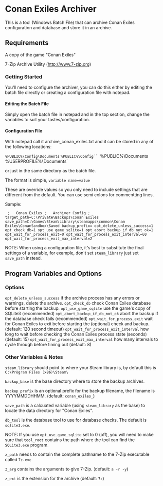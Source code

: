  
# Conan Exiles Archiver

This is a tool (Windows Batch File) that can archive Conan Exiles configuration and database and store it in an archive.


## Requirements

A copy of the game "Conan Exiles"

7-Zip Archive Utility (http://www.7-zip.org)

### Getting Started

You'll need to configure the archiver, you can do this either by editing the batch file directly or creating a configuration file with notepad.

#### Editing the Batch File

Simply open the batch file in notepad and in the top section, change the variables to suit your tastes/configuration.

#### Configuration File

With notepad call it archive_conan_exiles.txt and it can be stored in any of the following locations:

`%PUBLIC%\Config\Documents`
`%PUBLIC%\Config``
`%PUBLIC%\Documents`
`%USERPROFILE%\Documents`


or just in the same directory as the batch file.

The format is simple, `variable name=value`

These are override values so you only need to include settings that are different from the default.
You can use semi colons for commentting lines.

Sample:

`
;	Conan Exiles
;	Archiver Config
;
target_path=C:\Private\Backups\Conan Exiles
save_path=C:\Games\Steam\Library\steamapps\common\Conan Exiles\ConanSandbox\Saved
backup_prefix=
opt_delete_unless_success=1
opt_check_db=1
opt_use_game_sqlite=1
opt_abort_backup_if_db_not_ok=1
opt_wait_for_process_exit=0
opt_wait_for_process_exit_interval=60
opt_wait_for_process_exit_max_interval=2`

NOTE: When using a configuration file, it's best to substitute the final settings of a variable, for example, don't set `steam_library` just set `save_path` instead.


## Program Variables and Options

### Options

`opt_delete_unless_success` if the archive process has any errors or warnings, delete the archive.
`opt_check_db` check Conan Exiles database before starting the backup.
`opt_use_game_sqlite` use the game's copy of SQLite3 (recommended)
`opt_abort_backup_if_db_not_ok` abort the backup if the database check fails (recommended)
`opt_wait_for_process_exit` wait for Conan Exiles to exit before starting the (optional) check and backup. (default: 120 second timeout)
`opt_wait_for_process_exit_interval` how long to wait before checking the Conan Exiles process state (seconds) (default: 15)
`opt_wait_for_process_exit_max_interval` how many intervals to cycle through before timing out (default: 8)

### Other Variables & Notes

`steam_library` should point to where your Steam library is, by default this is `C:\Program Files (x86)\Steam\`

`backup_base` is the base directory where to store the backup archives.

`backup_prefix` is an optional prefix for the backup filename, the filename is YYYYMMDDHHMM. (default: `conan_exiles_`)

`save_path` is a calcuated variable (using `steam_library` as the base) to locate the data directory for "Conan Exiles".

`db_tool` is the database tool to use for database checks.  The default is `sqlite3.exe`.


NOTE: If you use `opt_use_game_sqlite` set to 0 (off), you will need to make sure that `tool_root` contains the path where the tool can find the `SQLite3.exe` program.

`z_path` needs to contain the complete pathname to the 7-Zip executable called `7z.exe`

`z_arg` contains the arguments to give 7-Zip. (default: `a -r -y`)

`z_ext` is the extension for the archive (default: `7z`)
